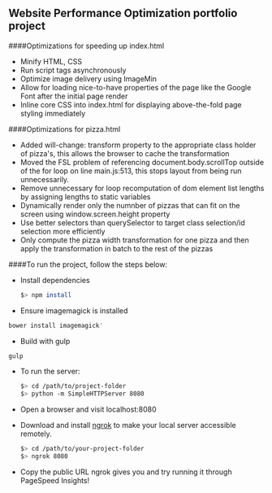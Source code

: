 ## Website Performance Optimization portfolio project

####Optimizations for speeding up index.html

- Minify HTML, CSS
- Run script tags asynchronously
- Optimize image delivery using ImageMin
- Allow for loading nice-to-have properties of the page like the Google Font after the initial page render
- Inline core CSS into index.html for displaying above-the-fold page styling immediately

####Optimizations for pizza.html

- Added will-change: transform property to the appropriate class holder of pizza's, this allows the browser to cache the transformation
- Moved the FSL problem of referencing document.body.scrollTop outside of the for loop on line main.js:513, this stops layout from being run unnecessarily.
- Remove unnecessary for loop recomputation of dom element list lengths by assigning lengths to static variables
- Dynamically render only the numnber of pizzas that can fit on the screen using window.screen.height property
- Use better selectors than querySelector to target class selection/id selection more efficiently
- Only compute the pizza width transformation for one pizza and then apply the transformation in batch to the rest of the pizzas


####To run the project, follow the steps below:

- Install dependencies

  ```bash
  $> npm install
  ```
 
- Ensure imagemagick is installed 

```bash
bower install imagemagick'
```

- Build with gulp 

```bash
gulp
```

- To run the server:

  ```bash
  $> cd /path/to/project-folder
  $> python -m SimpleHTTPServer 8080
  ```

- Open a browser and visit localhost:8080
- Download and install [ngrok](https://ngrok.com/) to make your local server accessible remotely.

  ``` bash
  $> cd /path/to/your-project-folder
  $> ngrok 8080
  ```

- Copy the public URL ngrok gives you and try running it through PageSpeed Insights!


